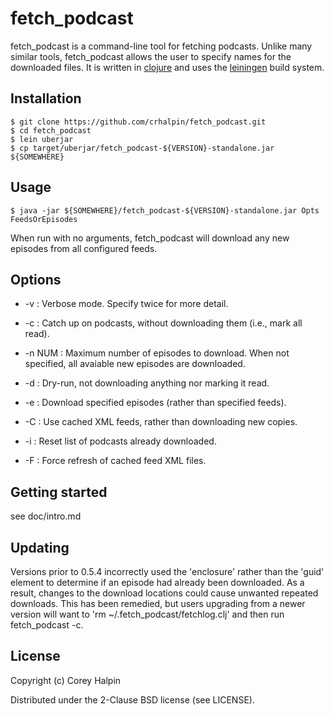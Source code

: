 # fetch\_podcast

fetch\_podcast is a command-line tool for fetching podcasts.  Unlike many
similar tools, fetch\_podcast allows the user to specify names for the
downloaded files.  It is written in [clojure](http://clojure.org/) and uses the
[leiningen](http://leiningen.org/) build system.

## Installation

    $ git clone https://github.com/crhalpin/fetch_podcast.git
    $ cd fetch_podcast
    $ lein uberjar
    $ cp target/uberjar/fetch_podcast-${VERSION}-standalone.jar ${SOMEWHERE}

## Usage

    $ java -jar ${SOMEWHERE}/fetch_podcast-${VERSION}-standalone.jar Opts FeedsOrEpisodes

When run with no arguments, fetch\_podcast will download any new episodes from
all configured feeds.

## Options

* -v : Verbose mode.  Specify twice for more detail.

* -c : Catch up on podcasts, without downloading them (i.e., mark all read).

* -n NUM : Maximum number of episodes to download. When not specified, all
  avaiable new episodes are downloaded.

* -d : Dry-run, not downloading anything nor marking it read.

* -e : Download specified episodes (rather than specified feeds).

* -C : Use cached XML feeds, rather than downloading new copies.

* -i : Reset list of podcasts already downloaded.

* -F : Force refresh of cached feed XML files.

## Getting started

see doc/intro.md

## Updating

Versions prior to 0.5.4 incorrectly used the 'enclosure' rather than the 'guid'
element to determine if an episode had already been downloaded.  As a result,
changes to the download locations could cause unwanted repeated downloads.
This has been remedied, but users upgrading from a newer version will want to
'rm ~/.fetch\_podcast/fetchlog.clj' and then run fetch\_podcast -c.

## License

Copyright (c) Corey Halpin

Distributed under the 2-Clause BSD license (see LICENSE).
